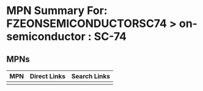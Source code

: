 



# MPN Summary For: FZEONSEMICONDUCTORSC74 > on-semiconductor : SC-74

## MPNs
  

|MPN|Direct Links|Search Links|
| :--- | :--- | :--- |
||||
